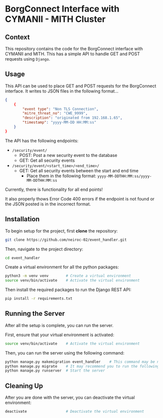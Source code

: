 # BorgConnect Interface with CYMANII - MITH Cluster
## Context
This repository contains the code for the BorgConnect interface with CYMANII and MITH. This has a simple API to handle GET and POST requests using `Django`.
## Usage 
This API can be used to place GET and POST requests for the BorgConnect interface. It writes to JSON files in the following format...
```json
{
    {
        "event type": "Non TLS Connection",            
        "mitre_threat_no": "CWE_9999", 
        "description": "originated from 192.168.1.65",
        "timestamp": "yyyy-MM-DD HH:MM:ss"
    }
}
```

The API has the following endpoints:
- `/security/event/`
    - POST: Post a new security event to the database
    - GET: Get all security events
- `/security/event/<start_time>/<end_time>/`
    - GET: Get all security events between the start and end time
        - Place them in the following format: `yyyy-MM-DDTHH:MM:ss/yyyy-MM-DDTHH:MM:ss`

Currently, there is functionality for all end points!

It also properly thows Error Code 400 errors if the endpoint is not found or the JSON posted is in the incorrect format.
## Installation
To begin setup for the project, first __clone__ the repository:
```bash 
git clone https://github.com/neiroc-02/event_handler.git
```
Then, navigate to the project directory:
```bash
cd event_handler
```
Create a virtual environment for all the python packages:
```bash
python3 -m venv venv        # Create a virtual environment
source venv/bin/activate    # Activate the virtual environment
```
Then install the required packages to run the Django REST API:
```bash
pip install -r requirements.txt
```
## Running the Server
After all the setup is complete, you can run the server.

First, ensure that your virtual environment is activated:
```bash
source venv/bin/activate    # Activate the virtual environment
```

Then, you can run the server using the following command:
```bash
python manage.py makemigration event_handler    # This command may be needed in development
python manage.py migrate    # It may recommend you to run the following command to migrate the database
python manage.py runserver  # Start the server
```
## Cleaning Up
After you are done with the server, you can deactivate the virtual environment:
```bash
deactivate                  # Deactivate the virtual environment
```
